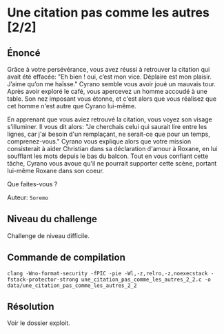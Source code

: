 # Une citation pas comme les autres [2/2]

## Énoncé

Grâce à votre persévérance, vous avez réussi à retrouver la citation qui avait été effacée: "Eh bien ! oui, c’est mon vice. Déplaire est mon plaisir. J’aime qu’on me haïsse." Cyrano semble vous avoir joué un mauvais tour. Après avoir exploré le café, vous apercevez un homme accoudé à une table. Son nez imposant vous étonne, et c'est alors que vous réalisez que cet homme n'est autre que Cyrano lui-même.

En apprenant que vous aviez retrouvé la citation, vous voyez son visage s'illuminer. Il vous dit alors: "Je cherchais celui qui saurait lire entre les lignes, car j'ai besoin d'un remplaçant, ne serait-ce que pour un temps, comprenez-vous." Cyrano vous explique alors que votre mission consisterait à aider Christian dans sa déclaration d'amour à Roxane, en lui soufflant les mots depuis le bas du balcon. Tout en vous confiant cette tâche, Cyrano vous avoue qu'il ne pourrait supporter cette scène, portant lui-même Roxane dans son coeur.

Que faites-vous ?

Auteur: `Soremo`

## Niveau du challenge

Challenge de niveau difficile.

## Commande de compilation

`clang -Wno-format-security -fPIC -pie -Wl,-z,relro,-z,noexecstack -fstack-protector-strong une_citation_pas_comme_les_autres_2_2.c -o data/une_citation_pas_comme_les_autres_2_2`

## Résolution

Voir le dossier exploit.
